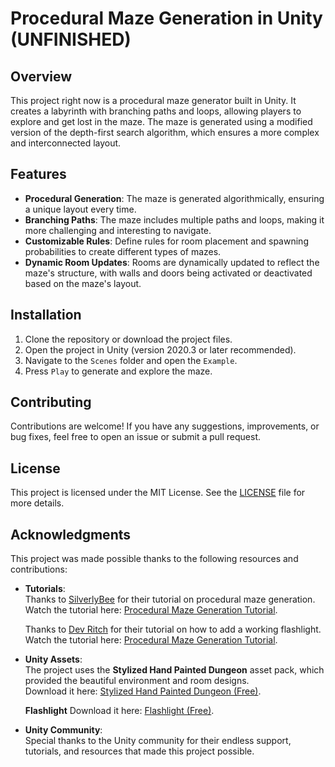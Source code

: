 # Procedural Maze Generation in Unity (UNFINISHED)

## Overview
This project right now is a procedural maze generator built in Unity. It creates a labyrinth with branching paths and loops, allowing players to explore and get lost in the maze. The maze is generated using a modified version of the depth-first search algorithm, which ensures a more complex and interconnected layout.

## Features
- **Procedural Generation**: The maze is generated algorithmically, ensuring a unique layout every time.
- **Branching Paths**: The maze includes multiple paths and loops, making it more challenging and interesting to navigate.
- **Customizable Rules**: Define rules for room placement and spawning probabilities to create different types of mazes.
- **Dynamic Room Updates**: Rooms are dynamically updated to reflect the maze's structure, with walls and doors being activated or deactivated based on the maze's layout.

## Installation
1. Clone the repository or download the project files.
2. Open the project in Unity (version 2020.3 or later recommended).
3. Navigate to the `Scenes` folder and open the `Example`.
4. Press `Play` to generate and explore the maze.

## Contributing
Contributions are welcome! If you have any suggestions, improvements, or bug fixes, feel free to open an issue or submit a pull request.

## License
This project is licensed under the MIT License. See the [LICENSE](LICENSE) file for more details.

## Acknowledgments
This project was made possible thanks to the following resources and contributions:

- **Tutorials**:  
  Thanks to [SilverlyBee](https://www.youtube.com/@SilverlyBee) for their tutorial on procedural maze generation.  
  Watch the tutorial here: [Procedural Maze Generation Tutorial](https://youtu.be/gHU5RQWbmWE?si=tkLtOUdwoUPiGAQu).

  Thanks to [Dev Ritch](https://www.youtube.com/@devritch) for their tutorial on how to add a working flashlight.
  Watch the tutorial here: [Procedural Maze Generation Tutorial](https://youtu.be/xPwfDeMe8tk?si=P16umWDxfVMK3R4k).

- **Unity Assets**:  
  The project uses the **Stylized Hand Painted Dungeon** asset pack, which provided the beautiful environment and room designs.  
  Download it here: [Stylized Hand Painted Dungeon (Free)](https://assetstore.unity.com/packages/3d/environments/stylized-hand-painted-dungeon-free-173934).

  **Flashlight**
  Download it here: [Flashlight (Free)](https://assetstore.unity.com/packages/3d/props/electronics/flashlight-18972).

- **Unity Community**:  
  Special thanks to the Unity community for their endless support, tutorials, and resources that made this project possible.